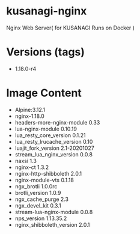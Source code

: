 # kusanagi-nginx

Nginx Web Server( for KUSANAGI Runs on Docker )

# Versions (tags)

- 1.18.0-r4

# Image Content

- Alpine:3.12.1
- nginx-1.18.0
- headers-more-nginx-module 0.33
- lua-nginx-module 0.10.19
- lua_resty_core_version 0.1.21
- lua_resty_lrucache_version 0.10
- luajit_fork_version 2.1-20201027
- stream_lua_nginx_version 0.0.8
- naxsi 1.3
- nginx-ct 1.3.2
- nginx-http-shibboleth 2.0.1
- nginx-module-vts 0.1.18
- ngx_brotli 1.0.0rc
- brotli_version 1.0.9
- ngx_cache_purge 2.3
- ngx_devel_kit 0.3.1
- stream-lua-nginx-module 0.0.8
- nps_version 1.13.35.2
- nginx_shibboleth_version 2.0.1

